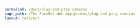 ```yaml
---
permalink: /docs/plug-and-play-cameras
page_path: /The-FarmBot-Web-App/photos/plug-and-play-cameras
layout: redirect
---
```

